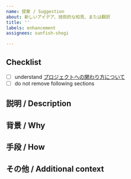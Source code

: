 ```yaml
---
name: 提案 / Suggestion
about: 新しいアイデア、技術的な知見、または翻訳
title: ''
labels: enhancement
assignees: sunfish-shogi

---
```


## Checklist

- [ ] understand [プロジェクトへの関わり方について](https://github.com/sunfish-shogi/shogihome/wiki/%E3%83%97%E3%83%AD%E3%82%B8%E3%82%A7%E3%82%AF%E3%83%88%E3%81%B8%E3%81%AE%E9%96%A2%E3%82%8F%E3%82%8A%E6%96%B9%E3%81%AB%E3%81%A4%E3%81%84%E3%81%A6)
- [ ] do not remove following sections

## 説明 /  Description

<!--
提案内容を明確かつ簡潔に説明してください。
翻訳のみの提案であれば他の項目の記入は結構です。
-->

## 背景 / Why

<!--
提案の理由を説明してください。
-->

## 手段 / How

<!--
どの様に実現するのか、具体的なアイデアがある場合は記入してください。
-->

## その他 / Additional context

<!--
その他に記述すべきことがある場合は、ここに記入してください。
-->
